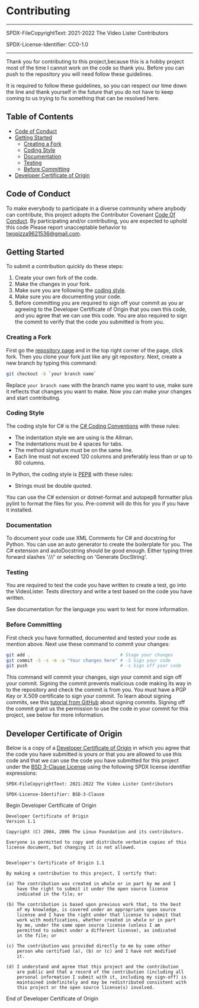 # Contributing

---

SPDX-FileCopyrightText: 2021-2022 The Video Lister Contributors

SPDX-License-Identifier: CC0-1.0

---

Thank you for contributing to this project,because this is a hobby project most
of the time I cannot work on the code so thank you. Before you can push to the
repository you will need follow these guidelines.

It is required to follow these guidelines, so you can respect our time down the
line and thank yourself in the future that you do not have to keep coming to us
trying to fix something that can be resolved here.

## Table of Contents

- [Code of Conduct](#code-of-conduct)
- [Getting Started](#getting-started)
  - [Creating a Fork](#creating-a-fork)
  - [Coding Style](#coding-style)
  - [Documentation](#documentation)
  - [Testing](#testing)
  - [Before Committing](#before-committing)
- [Developer Certificate of Origin](#developer-certificate-of-origin)

## Code of Conduct

To make everybody to participate in a diverse community where anybody can
contribute, this project adopts the Contributor Covenant
[Code Of Conduct](CODE_OF_CONDUCT.md). By participating and/or contributing, you
are expected to uphold this code Please report unacceptable behavior to
<twopizza9621536@gmail.com>.

## Getting Started

To submit a contribution quickly do these steps:

1. Create your own fork of the code.
2. Make the changes in your fork.
3. Make sure you are following the [coding style](#coding-style).
4. Make sure you are documenting your code.
5. Before committing you are required to sign off your commit as you ar
   agreeing to the Developer Certificate of Origin that you own this code, and
   you agree that we can use this code. You are also required to sign the commit
   to verify that the code you submitted is from you.

### Creating a Fork

First go the [repository page][1] and in the top right corner of the page,
click fork. Then you clone your fork just like any git repository. Next, create
a new branch by typing this command:

```bash
git checkout -b `your branch name`
```

Replace `your branch name` with the branch name you want to use, make sure it
reflects that changes you want to make. Now you can make your changes and start
contributing.

### Coding Style

The coding style for C# is the [C# Coding Conventions][2] with these rules:

- The indentation style we are using is the Allman.
- The indentations must be 4 spaces for tabs.
- The method signature must be on the same line.
- Each line must not exceed 120 columns and preferably less than or up to 80
  columns.

In Python, the coding style is [PEP8](https://pep8.org) with these rules:

- Strings must be double quoted.

You can use the C# extension or dotnet-format and autopep8 formatter plus pylint
to format the files for you. Pre-commit will do this for you if you have it
installed.

### Documentation

To document your code use XML Comments for C# and docstring for Python. You can
use an auto generator to create the boilerplate for you. The C# extension and
autoDocstring should be good enough. Either typing three forward slashes '///'
or selecting on 'Generate DocString'.

### Testing

You are required to test the code you have written to create a test, go into the
VideoLister. Tests directory and write a test based on the code you have
written.

See documentation for the language you want to test for more information.

### Before Committing

First check you have formatted, documented and tested your code as mention
above. Next use these command to commit your changes:

```bash
git add .                                  # Stage your changes
git commit -S -s -m -a "Your changes here" # -S Sign your code
git push                                   # -s Sign off your code
```

This command will commit your changes, sign your commit and sign off your
commit. Signing the commit prevents malicious code making its way in to the
repository and check the commit is from you. You must have a PGP Key or X.509
certificate to sign your commit. To learn about signing commits, see this
[tutorial from GitHub][3] about signing commits. Signing off the commit grant us
the permission to use the code in your commit for this project, see below for
more information.

## Developer Certificate of Origin

Below is a copy of a [Developer Certificate of Origin][4] in which you agree
that the code you have submitted is yours or that you are allowed to use this
code and that we can use the code you have submitted for this project under the
[BSD 3-Clause License](LICENSE) using the following SPDX license identifier
expressions:

```text
SPDX-FileCopyrightText: 2021-2022 The Video Lister Contributors

SPDX-License-Identifier: BSD-3-Clause
```

Begin Developer Certificate of Origin

```text
Developer Certificate of Origin
Version 1.1

Copyright (C) 2004, 2006 The Linux Foundation and its contributors.

Everyone is permitted to copy and distribute verbatim copies of this
license document, but changing it is not allowed.


Developer's Certificate of Origin 1.1

By making a contribution to this project, I certify that:

(a) The contribution was created in whole or in part by me and I
    have the right to submit it under the open source license
    indicated in the file; or

(b) The contribution is based upon previous work that, to the best
    of my knowledge, is covered under an appropriate open source
    license and I have the right under that license to submit that
    work with modifications, whether created in whole or in part
    by me, under the same open source license (unless I am
    permitted to submit under a different license), as indicated
    in the file; or

(c) The contribution was provided directly to me by some other
    person who certified (a), (b) or (c) and I have not modified
    it.

(d) I understand and agree that this project and the contribution
    are public and that a record of the contribution (including all
    personal information I submit with it, including my sign-off) is
    maintained indefinitely and may be redistributed consistent with
    this project or the open source license(s) involved.
```

End of Developer Certificate of Origin

[1]: <https://github.com/TwoPizza9621536/VideoLister>
[2]: <https://docs.microsoft.com/dotnet/csharp/fundamentals/coding-style/coding-conventions>
[3]: <https://docs.github.com/authentication/managing-commit-signature-verification>
[4]: <https://developercertificate.org>
